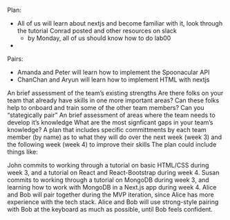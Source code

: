 Plan:
* All of us will learn about nextjs and become familiar with it, look through the tutorial Conrad posted and other resources on slack
  * by Monday, all of us should know how to do lab00
* 

Pairs:
* Amanda and Peter will learn how to implement the Spoonacular API
* ChanChan and Aryun will learn how to implement HTML with nextjs




An brief assessment of the team’s existing strengths
Are there folks on your team that already have skills in one more important areas?
Can these folks help to onboard and train some of the other team members?
Can you “stategically pair”
An brief assessment of areas where the team needs to develop it’s knowledge
What are the most signficant gaps in your team’s knowledge?
A plan that includes specific committments by each team member (by name) as to what they will do over the next week (week 3) and the following week (week 4) to improve their skills
The plan could include things like:

John commits to working through a tutorial on basic HTML/CSS during week 3, and a tutorial on React and React-Bootstrap during week 4.
Susan commits to working through a tutorial on MongoDB during week 3, and learning how to work with MongoDB in a Next.js app during week 4.
Alice and Bob will pair together during the MVP iteration, since Alice has more experience with the tech stack. Alice and Bob will use strong-style pairing with Bob at the keyboard as much as possible, until Bob feels confident.
